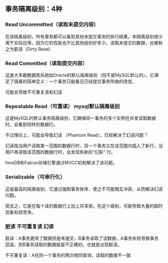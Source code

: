 ## 事务隔离级别：4种

### Read Uncommitted（读取未提交内容）

在该隔离级别，所有事务都可以看到其他未提交事务的执行结果。本隔离级别很少用于实际应用，因为它的性能也不比其他级别好多少。读取未提交的数据，也被称之为脏读（Dirty Read）

### Read Committed（读取提交内容）

这是大多数数据库系统如Oracle的默认隔离级别（但不是MySQL默认的）。它满足了隔离的简单定义：一个事务只能看见已经提交事务所做的改变。

可能会导致不可重复读和幻读

### Repeatable Read（可重读） mysql默认隔离级别

这是MySQL的默认事务隔离级别，它确保同一事务的多个实例在并发读取数据时，会看到同样的数据行。

不过理论上，可能会导致幻读 （Phantom Read）。已经解决了幻读问题？

幻读指当用户读取某一范围的数据行时，另一个事务又在该范围内插入了新行，当用户再读取该范围的数据行时，会发现有新的“幻影” 行。

InnoDB和Falcon存储引擎通过MVCC机制解决了该问题。

### Serializable（可串行化）

这是最高的隔离级别，它通过强制事务排序，使之不可能相互冲突，从而解决幻读问题。

简言之，它是在每个读的数据行上加上共享锁。在这个级别，可能导致大量的超时现象和锁竞争。

### 脏读 不可重复读 幻读

脏读：A事务更改了数据但是未提交，B事务读取了该数据，A事务失败导致事务回滚，则B事务读取的数据就是不正确的，也就是出现脏读。

不可重复读：A在同一个事务的两次相同查询，读取的数据不一致

